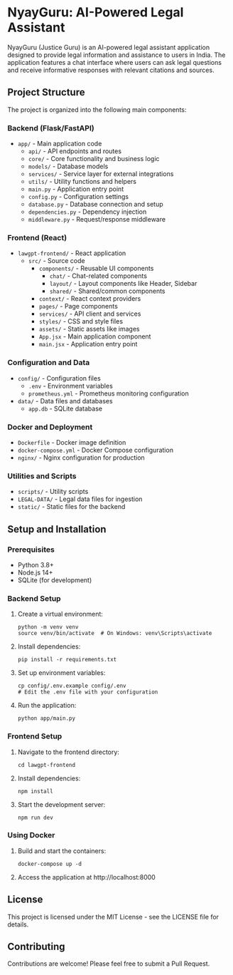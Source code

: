 # NyayGuru: AI-Powered Legal Assistant

NyayGuru (Justice Guru) is an AI-powered legal assistant application designed to provide legal information and assistance to users in India. The application features a chat interface where users can ask legal questions and receive informative responses with relevant citations and sources.

## Project Structure

The project is organized into the following main components:

### Backend (Flask/FastAPI)
- `app/` - Main application code
  - `api/` - API endpoints and routes
  - `core/` - Core functionality and business logic
  - `models/` - Database models
  - `services/` - Service layer for external integrations
  - `utils/` - Utility functions and helpers
  - `main.py` - Application entry point
  - `config.py` - Configuration settings
  - `database.py` - Database connection and setup
  - `dependencies.py` - Dependency injection
  - `middleware.py` - Request/response middleware

### Frontend (React)
- `lawgpt-frontend/` - React application
  - `src/` - Source code
    - `components/` - Reusable UI components
      - `chat/` - Chat-related components
      - `layout/` - Layout components like Header, Sidebar
      - `shared/` - Shared/common components
    - `context/` - React context providers
    - `pages/` - Page components
    - `services/` - API client and services
    - `styles/` - CSS and style files
    - `assets/` - Static assets like images
    - `App.jsx` - Main application component
    - `main.jsx` - Application entry point

### Configuration and Data
- `config/` - Configuration files
  - `.env` - Environment variables
  - `prometheus.yml` - Prometheus monitoring configuration
- `data/` - Data files and databases
  - `app.db` - SQLite database

### Docker and Deployment
- `Dockerfile` - Docker image definition
- `docker-compose.yml` - Docker Compose configuration
- `nginx/` - Nginx configuration for production

### Utilities and Scripts
- `scripts/` - Utility scripts
- `LEGAL-DATA/` - Legal data files for ingestion
- `static/` - Static files for the backend

## Setup and Installation

### Prerequisites
- Python 3.8+ 
- Node.js 14+
- SQLite (for development)

### Backend Setup
1. Create a virtual environment:
   ```
   python -m venv venv
   source venv/bin/activate  # On Windows: venv\Scripts\activate
   ```

2. Install dependencies:
   ```
   pip install -r requirements.txt
   ```

3. Set up environment variables:
   ```
   cp config/.env.example config/.env
   # Edit the .env file with your configuration
   ```

4. Run the application:
   ```
   python app/main.py
   ```

### Frontend Setup
1. Navigate to the frontend directory:
   ```
   cd lawgpt-frontend
   ```

2. Install dependencies:
   ```
   npm install
   ```

3. Start the development server:
   ```
   npm run dev
   ```

### Using Docker
1. Build and start the containers:
   ```
   docker-compose up -d
   ```

2. Access the application at http://localhost:8000

## License

This project is licensed under the MIT License - see the LICENSE file for details.

## Contributing

Contributions are welcome! Please feel free to submit a Pull Request. 
